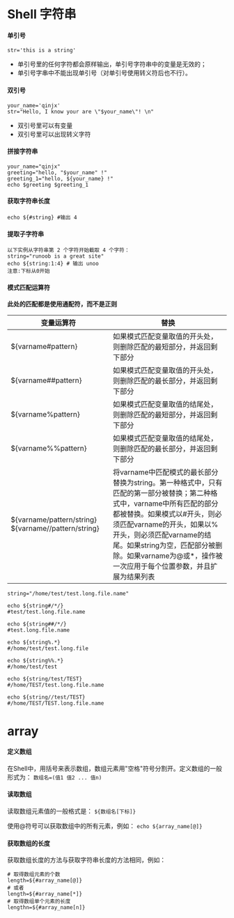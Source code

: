 # Shell 字符串

#### 单引号

`str='this is a string'`

- 单引号里的任何字符都会原样输出，单引号字符串中的变量是无效的；
- 单引号字串中不能出现单引号（对单引号使用转义符后也不行）。


#### 双引号

```
your_name='qinjx'
str="Hello, I know your are \"$your_name\"! \n"
```

- 双引号里可以有变量
- 双引号里可以出现转义字符

#### 拼接字符串

```
your_name="qinjx"
greeting="hello, "$your_name" !"
greeting_1="hello, ${your_name} !"
echo $greeting $greeting_1
```

#### 获取字符串长度

```string="abcd"
echo ${#string} #输出 4
```

#### 提取子字符串

```
以下实例从字符串第 2 个字符开始截取 4 个字符：
string="runoob is a great site"
echo ${string:1:4} # 输出 unoo
注意:下标从0开始
```

#### 模式匹配运算符

**此处的匹配都是使用通配符，而不是正则**

变量运算符|替换
---|---
${varname#pattern}|如果模式匹配变量取值的开头处，则删除匹配的最短部分，并返回剩下部分
${varname##pattern}|如果模式匹配变量取值的开头处，则删除匹配的最长部分，并返回剩下部分
${varname%pattern}|如果模式匹配变量取值的结尾处，则删除匹配的最短部分，并返回剩下部分
${varname%%pattern}|如果模式匹配变量取值的结尾处，则删除匹配的最长部分，并返回剩下部分
${varname/pattern/string} ${varname//pattern/string}|将varname中匹配模式的最长部分替换为string。第一种格式中，只有匹配的第一部分被替换；第二种格式中，varname中所有匹配的部分都被替换。如果模式以#开头，则必须匹配varname的开头，如果以%开头，则必须匹配varname的结尾。如果string为空，匹配部分被删除。如果varname为@或*，操作被一次应用于每个位置参数，并且扩展为结果列表






```
string="/home/test/test.long.file.name"

echo ${string#/*/}	
#test/test.long.file.name

echo ${string##/*/}	
#test.long.file.name

echo ${string%.*}	
#/home/test/test.long.file

echo ${string%%.*}	
#/home/test/test

echo ${string/test/TEST}	
#/home/TEST/test.long.file.name

echo ${string//test/TEST}	
#/home/TEST/TEST.long.file.name
```




# array

#### 定义数组

在Shell中，用括号来表示数组，数组元素用"空格"符号分割开。定义数组的一般形式为：
`数组名=(值1 值2 ... 值n)`

#### 读取数组

读取数组元素值的一般格式是：
`${数组名[下标]}`

使用@符号可以获取数组中的所有元素，例如：
`echo ${array_name[@]}`

#### 获取数组的长度
获取数组长度的方法与获取字符串长度的方法相同，例如：
```
# 取得数组元素的个数
length=${#array_name[@]}
# 或者
length=${#array_name[*]}
# 取得数组单个元素的长度
lengthn=${#array_name[n]}
```